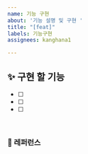 ```yaml
---
name: 기능 구현
about: '기능 설명 및 구현 '
title: "[feat]"
labels: 기능구현
assignees: kanghana1

---
```


## ✨ 구현 할 기능
- [ ] 
- [ ] 
- [ ] 

<br>

### 📕 레퍼런스
